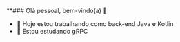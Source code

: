 **### Olá pessoal, bem-vindo(a) 👋

- 🔭 Hoje estou trabalhando como back-end Java e Kotlin
- 🌱 Estou estudando gRPC

